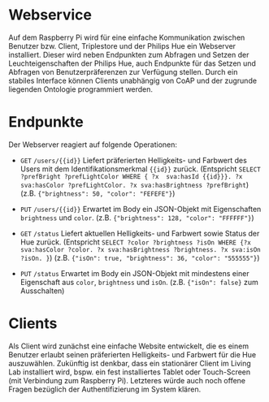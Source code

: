 Webservice
=========

Auf dem Raspberry Pi wird für eine einfache Kommunikation zwischen Benutzer bzw.
Client, Triplestore und der Philips Hue ein Webserver installiert. Dieser wird
neben Endpunkten zum Abfragen und Setzen der Leuchteigenschaften der Philips
Hue, auch Endpunkte für das Setzen und Abfragen von Benutzerpräferenzen zur
Verfügung stellen. Durch ein stabiles Interface können Clients unabhängig von CoAP und
der zugrunde liegenden Ontologie programmiert werden.

# Endpunkte #

Der Webserver reagiert auf folgende Operationen:

* `GET` `/users/{{id}}`
  Liefert präferierten Helligkeits- und Farbwert des Users mit dem
  Identifikationsmerkmal `{{id}}` zurück.
  (Entspricht `SELECT ?prefBright ?prefLightColor WHERE { ?x  sva:hasId {{id}}}. ?x sva:hasColor ?prefLightColor. ?x sva:hasBrightness ?prefBright`)
  (z.B. `{"brightness": 50, "color": "FEFEFE"}`)

* `PUT` `/users/{{id}}`
  Erwartet im Body ein JSON-Objekt mit Eigenschaften `brightness` und
  `color`.
  (z.B. `{"brightness": 128, "color": "FFFFFF"}`)

* `GET` `/status`
  Liefert aktuellen Helligkeits- und Farbwert sowie Status der Hue zurück.
  (Entspricht `SELECT ?color ?brightness ?isOn WHERE {?x sva:hasColor ?color. ?x sva:hasBrightness ?brightness. ?x sva:isOn ?isOn. }`)
  (z.B. `{"isOn": true, "brightness": 36, "color": "555555"}`)

* `PUT` `/status`
  Erwartet im Body ein JSON-Objekt mit mindestens einer Eigenschaft aus `color`, `brightness` und
  `isOn`.
  (z.B. `{"isOn": false}` zum Ausschalten)


# Clients #

Als Client wird zunächst eine einfache Website entwickelt, die es einem Benutzer
erlaubt seinen präferierten Helligkeits- und Farbwert für die Hue auszuwählen.
Zukünftig ist denkbar, dass ein stationärer Client im Living Lab installiert
wird, bspw. ein fest installiertes Tablet oder Touch-Screen (mit Verbindung zum
Raspberry Pi). Letzteres würde auch noch offene Fragen bezüglich der Authentifizierung im
System klären.
